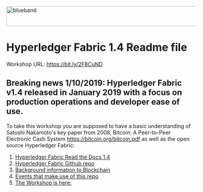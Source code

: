 <img src="https://farm5.staticflickr.com/4503/37148677233_71edc5a37b_o.png" width="1041" height="53" alt="blueband">

# Hyperledger Fabric 1.4 Readme file

Workshop URL: https://bit.ly/2F8CuND

## Breaking news 1/10/2019: Hyperledger Fabric v1.4 released in January 2019 with a focus on production operations and developer ease of use. 

To take this workshop you are supposed to have a basic understanding of Satoshi Nakamoto's key paper from 2008, Bitcoin: A Peer-to-Peer Electronic Cash System https://bitcoin.org/bitcoin.pdf as well as the open source Hyperledger
Fabric: 

1. [Hyperledger Fabric Read the Docs 1.4](https://hyperledger-fabric.readthedocs.io/en/release-1.4/)
1. [Hyperledger Fabric Github repo](https://github.com/hyperledger/fabric)
1. [Background information to Blockchain](background.md)
1. [Events that make use of this repo](https://github.com/LennartFr/alf20191ibmbc/blob/master/events.md) 
1. [The Workshop is here:](/workshop.md)







